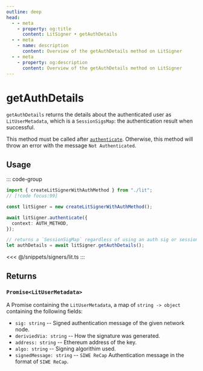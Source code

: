 ```yaml
---
outline: deep
head:
  - - meta
    - property: og:title
      content: LitSigner • getAuthDetails
  - - meta
    - name: description
      content: Overview of the getAuthDetails method on LitSigner
  - - meta
    - property: og:description
      content: Overview of the getAuthDetails method on LitSigner
---
```


# getAuthDetails

`getAuthDetails` returns the details about the authenticated user as `LitUserMetadata`, which is a `SessionSigsMap`: the authentication result when successful.

This method must be called after [`authenticate`](/packages/aa-signers/lit-protocol/authenticate). Otherwise, this method will throw an error with the message `Not Authenticated`.

## Usage

::: code-group

```ts [example.ts]
import { createLitSignerWithAuthMethod } from "./lit";
// [!code focus:99]

const litSigner = new createLitSignerWithAuthMethod();

await litSigner.authenticate({
  context: AUTH_METHOD,
});

// returns a `SessionSigMap` regardless of using an auth sig or session signature
let authDetails = await litSigner.getAuthDetails();
```

<<< @/snippets/signers/lit.ts
:::

## Returns

### `Promise<LitUserMetadata>`

A Promise containing the `LitUserMetadata`, a map of `string -> object` containing the following fields:

- `sig: string` -- Signed authentication message of the given network node.
- `deriviedVia: string` -- How the signature was generated.
- `address: string` -- Ethereum address of the key.
- `algo: string` -- Signing algorithim used.
- `signedMessage: string` -- `SIWE ReCap` Authentication message in the format of `SIWE ReCap`.
